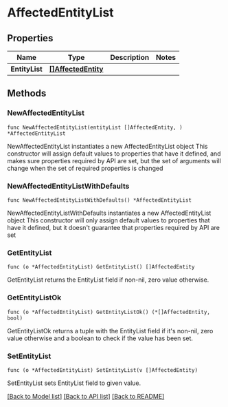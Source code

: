 # AffectedEntityList

## Properties

Name | Type | Description | Notes
------------ | ------------- | ------------- | -------------
**EntityList** | [**[]AffectedEntity**](AffectedEntity.md) |  | 

## Methods

### NewAffectedEntityList

`func NewAffectedEntityList(entityList []AffectedEntity, ) *AffectedEntityList`

NewAffectedEntityList instantiates a new AffectedEntityList object
This constructor will assign default values to properties that have it defined,
and makes sure properties required by API are set, but the set of arguments
will change when the set of required properties is changed

### NewAffectedEntityListWithDefaults

`func NewAffectedEntityListWithDefaults() *AffectedEntityList`

NewAffectedEntityListWithDefaults instantiates a new AffectedEntityList object
This constructor will only assign default values to properties that have it defined,
but it doesn't guarantee that properties required by API are set

### GetEntityList

`func (o *AffectedEntityList) GetEntityList() []AffectedEntity`

GetEntityList returns the EntityList field if non-nil, zero value otherwise.

### GetEntityListOk

`func (o *AffectedEntityList) GetEntityListOk() (*[]AffectedEntity, bool)`

GetEntityListOk returns a tuple with the EntityList field if it's non-nil, zero value otherwise
and a boolean to check if the value has been set.

### SetEntityList

`func (o *AffectedEntityList) SetEntityList(v []AffectedEntity)`

SetEntityList sets EntityList field to given value.



[[Back to Model list]](../README.md#documentation-for-models) [[Back to API list]](../README.md#documentation-for-api-endpoints) [[Back to README]](../README.md)


